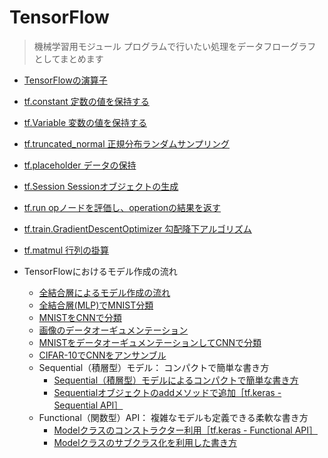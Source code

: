 # TensorFlow

> 機械学習用モジュール
プログラムで行いたい処理をデータフローグラフとしてまとめます

- [TensorFlowの演算子](./tensorflow/TensorFlowmath.md)
- [tf.constant 定数の値を保持する](./tensorflow/tf.constant.md)
- [tf.Variable 変数の値を保持する](./tensorflow/tf.variable.md)
- [tf.truncated_normal 正規分布ランダムサンプリング](./tensorflow/tf.truncatednormal.md)
- [tf.placeholder データの保持](./tensorflow/tf.placeholder.md)
- [tf.Session Sessionオブジェクトの生成](./tensorflow/tf.session.md)
- [tf.run opノードを評価し、operationの結果を返す](./tensorflow/tf.run.md)
- [tf.train.GradientDescentOptimizer 勾配降下アルゴリズム](./tensorflow/tf.train.GradientDescentOptimizer.md)
- [tf.matmul 行列の掛算](./tensorflow/tf.matmul.md)

- TensorFlowにおけるモデル作成の流れ
    - [全結合層によるモデル作成の流れ](./tensorflow/tf2_base/tf2_base.md)
    - [全結合層(MLP)でMNIST分類](./tensorflow/MLP_digit/MLP_digit.md)
    - [MNISTをCNNで分類](./tensorflow/MNIST_CNN_tune/MNIST_CNN_tune.md)
    - [画像のデータオーギュメンテーション](./tensorflow/DataAugmentation/DataAugmentation.md)
    - [MNISTをデータオーギュメンテーションしてCNNで分類](./tensorflow/MNIST_CNN_dataaug/MNIST_CNN_dataaug.md)
	- [CIFAR-10でCNNをアンサンブル](./tensorflow/CIFAR10_CNN.md)
    - Sequential（積層型）モデル： コンパクトで簡単な書き方
        - [Sequential（積層型）モデルによるコンパクトで簡単な書き方](./tensorflow/Sequential1/Sequential1.md)
        - [Sequentialオブジェクトのaddメソッドで追加［tf.keras - Sequential API］](./tensorflow/Sequential2/Sequential2.md)
    - Functional（関数型）API： 複雑なモデルも定義できる柔軟な書き方
        - [Modelクラスのコンストラクター利用［tf.keras - Functional API］](./tensorflow/Functional/Functional.md)
        - [Modelクラスのサブクラス化を利用した書き方](./tensorflow/Functional2/Functional2.md)

